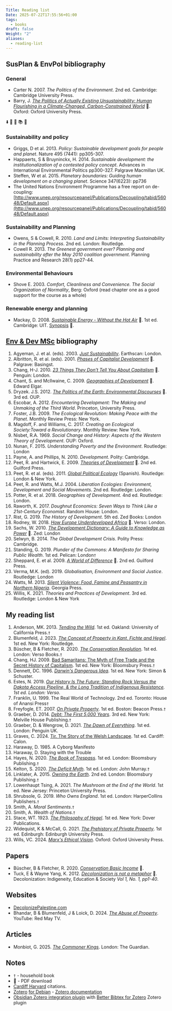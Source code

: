 ```yaml
---
Title: Reading list
Date: 2025-07-22T17:55:56+01:00
tags:
  - books
draft: false
Weight: "2"
aliases:
  - reading-list
---
```

## SusPlan & EnvPol bibliography
### General
- Carter N. 2007. *The Politics of the Environment*. 2nd ed. Cambridge: Cambridge University Press.
- Barry, J. *[The Politics of Actually Existing Unsustainability: Human Flourishing in a Climate-Changed, Carbon-Constrained World](https://f001.backblazeb2.com/file/EnvDevMSc/Barry-Politics-Actually-Existing-Unsustainability.pdf)* 📘. Oxford: Oxford University Press.

⬇️ 📕 📗 📚 📘
### Sustainability and policy
- Griggs, D et al. 2013. *Policy: Sustainable development goals for people and planet*. Nature 495 (7441): pp305-307.
- Happaerts, S & Bruyninckx, H. 2014. *Sustainable development: the institutionalization of a contested policy concept*. Advances in International Environmental Politics pp300-327. Palgrave Macmillan UK.
- Steffen, W et al. 2015. *Planetary boundaries: Guiding human development on a changing planet*. Science 347(6223): pp736
- The United Nations Environment Programme has a free report on de-coupling: [http://www.unep.org/resourcepanel/Publications/Decoupling/tabid/56048/Default.aspx](http://www.unep.org/resourcepanel/Publications/Decoupling/tabid/56048/Default.aspx)
### Sustainability and Planning
- Owens, S & Cowell, R. 2010. *Land and Limits: Interpreting Sustainability in the Planning Process*. 2nd ed. London: Routledge.
- Cowell R. 2013. *The Greenest government ever? Planning and sustainability after the May 2010 coalition government*. Planning Practice and Research 28(1) pp27-44.
### Environmental Behaviours
- Shove E. 2003. *Comfort, Cleanliness and Convenience. The Social Organization of Normality*, Berg: Oxford (read chapter one as a good support for the course as a whole)
### Renewable energy and planning
- Mackay, D. 2008. *[Sustainable Energy - Without the Hot Air](https://f001.backblazeb2.com/file/EnvDevMSc/Sustainable-Energy_Without-the-Hot-Air.pdf)* 📄. 1st ed. Cambridge: UIT. [Synopsis](https://f001.backblazeb2.com/file/EnvDevMSc/Sustainable-Energy_Without-the-Hot-Air_synopsis.pdf) 📄. 

## [Env & Dev MSc](https://www.cardiff.ac.uk/study/postgraduate/taught/courses/course/environment-and-development-msc) bibliography
1. Agyeman, J. et al. (eds). 2003. *[Just Sustainability](https://www.jstor.org/stable/3451592?read-now=1&seq=1#page_scan_tab_contents)*. Earthscan: London. 
2. Albritton, R. et al. (eds). 2001. *[Phases of Capitalist Development](https://f001.backblazeb2.com/file/EnvDevMSc/Phases_of_Capitalist_Development.pdf)* 📄. Palgrave: Basingst. 
3. Chang, H-J. 2010. *[23 Things They Don’t Tell You About Capitalism](https://archive.org/details/23thingstheydont0000chan)* 📄. Penguin: London. 
4. Chant, S. and Mcllwaine, C. 2009. *[Geographies of Development](https://f001.backblazeb2.com/file/EnvDevMSc/Geographies-of-Development.pdf)* 📄. Edward Elgar. 
5. Dryzek. J.S. 2012. *[The Politics of the Earth: Environmental Discourses](https://archive.org/details/politicsofearthe0000dryz)* 📄. 3rd ed. OUP. 
6. Escobar, A. 2012. *Encountering Development: The Making and Unmaking of the Third World*. Princeton, University Press. 
7. Foster, J.B. 2009. *The Ecological Revolution: Making Peace with the Planet*. Monthly Review Press: New York.
8. Magdoff, F. and Williams, C. 2017. *Creating an Ecological Society:Toward a Revolutionary*. Monthly Review: New York. 
9. Nisbet, R.A. 1969. *Social Change and History: Aspects of the Western Theory of Development*. OUP: Oxford. 
10. Nunan, F. 2015. *Understanding Poverty and the Environment*. Routledge: London 
11. Payne, A. and Phillips, N. 2010. *Development*. Polity: Cambridge. 
12. Peet, R. and Hartwick, E. 2009. *[Theories of Development](https://archive.org/details/theoriesofdevelo0000peet)* 📄. 2nd ed. Guilford Press. 
13. Peet, R. et al. (eds). 2011. *[Global Political Ecology](https://www.researchgate.net/publication/307792509_Global_Political_Ecology)* (Spanish). Routledge: London & New York. 
14. Peet, R. and Watts, M.J. 2004. *Liberation Ecologies: Environment, Development and Social Movements*. 2nd ed. Routledge: London.
15. Potter, R. et al. 2018. *Geographies of Development*. 4nd ed. Routledge: London. 
16. Raworth, K. 2017. *Doughnut Economics: Seven Ways to Think Like a 21st-Century Economist*. Random House: London. 
17. Rist, G. 2019. *The History of Development*. 5th ed. Zed Books: London
18. Rodney, W. 2018. *[How Europe Underdeveloped Africa](https://archive.org/details/how-europe-underdeveloped-africa-by-walter-rodney-2018/page/n7/mode/1up)* 📄. Verso: London. 
19. Sachs, W. 2010. *[The Development Dictionary: A Guide to Knowledge as Power](https://f001.backblazeb2.com/file/EnvDevMSc/development-dictionary-guide-to-knowledge-as-power.pdf)* 📄. Zed: London 
20. Selwyn, B. 2014. *The Global Development Crisis*. Polity Press: Cambridge. 
21. Standing, G. 2019. *Plunder of the Commons: A Manifesto for Sharing Public Wealth*. 1st ed. Pelican: London`†`
22. Sheppard, E. et al. 2009. *[A World of Difference](https://archive.org/details/worldofdifferenc0000unse_k9n7)* 📄. 2nd ed. Guilford Press. 
23. Verma, M.K. (ed). 2019. *Globalisation, Environment and Social Justice*. Routledge: London 
24. Watts, M. 2013. *[Silent Violence: Food, Famine and Peasantry in Northern Nigeria](https://archive.org/details/silentviolencefo0000watt)*. Georgia Press.
25. Willis, K. 2021. *Theories and Practices of Development*. 3rd ed. Routledge: London & New York
## My reading list
1. Anderson, MK. 2013. *[Tending the Wild](https://tendingthewild.com/tending-the-wild/)*. 1st ed. Oakland: University of California Press.`†`
2. Blumenfeld, J. 2023. *[The Concept of Property in Kant, Fichte and Hegel](https://www.taylorfrancis.com/books/mono/10.4324/9781003439745/concept-property-kant-fichte-hegel-jacob-blumenfeld)*. 1st ed. New York: Routledge.
3. Büscher, B & Fletcher, R. 2020. *[The Conservation Revolution](https://www.convivialconservation.com/publications/the-book/)*. 1st ed. London: Verso Books.`†` 
4. Chang, HJ. 2009. [Bad Samaritans: The Myth of Free Trade and the Secret History of Capitalism](https://en.wikipedia.org/wiki/Bad_Samaritans_(book)). 1st ed. New York: Bloomsbury Press.`†`
5. Dennett, DC. 1996. *[Darwin's Dangerous Idea](https://en.wikipedia.org/wiki/Darwin%27s_Dangerous_Idea)*. 1st ed. New York: Simon & Schuster.
6. Estes, N. 2019. *[Our History Is The Future: Standing Rock Versus the Dakota Access Pipeline, & the Long Tradition of Indigenous Resistance](https://www.versobooks.com/en-gb/products/600-our-history-is-the-future). 1st ed. London: Verso.*
7. Franklin, U. 1999. The Real World of Technology. 2nd ed. Toronto: House of Anansi Press`†`
8. Freyfogle, ET. 2007. *[On Private Property](https://archive.org/details/onprivatepropert0000frey)*. 1st ed. Boston: Beacon Press.`†`
9. Graeber, D. 2014. *[Debt: The First 5,000 Years](https://en.wikipedia.org/wiki/Debt:_The_First_5,000_Years)*. 3rd ed. New York: Melville House Publishing.`†` 
10. Graeber, D. & Wengrow, D. 2021. *[The Dawn of Everything](https://archive.org/details/the-dawn-of-everything-a-new-history-of-humanity-david-graeber-david-wengrow-lon)*. 1st ed. London: Penguin UK.
11. Graves, C. 2024. [Tir. The Story of the Welsh Landscape](https://carwyngraves.com/tir-the-story-of-the-welsh-landscape/). 1st ed. Cardiff: Calon.
12. Haraway, D. 1985. A Cyborg Manifesto
13. Haraway, D. Staying with the Trouble
14. Hayes, N. 2020. *[The Book of Trespass](https://www.bloomsbury.com/uk/book-of-trespass-9781526604729/)*. 1st ed. London: Bloomsbury Publishing.`†`
15. Kelton, S. 2020. *[The Deficit Myth](https://stephaniekelton.com/book/)*. 1st ed. London: John Murray.`†` 
16. Linklater, A. 2015. *[Owning the Earth](https://www.bloomsbury.com/uk/owning-the-earth-9781408855430/)*. 2nd ed. London: Bloomsbury Publishing.`†` 
17. Lowenhaupt Tsing, A. 2021. *The Mushroom at the End of the World*. 1st ed. New Jersey: Princeton University Press.
18. Shrubsole, G. 2019. *Who Owns England*. 1st ed. London: HarperCollins Publishers.`†`
19. Smith, A. *Moral Sentiments*.`†`
20. Smith, A. *Wealth of Nations*.`†`
21. Stace, WT. 1923. *[The Philosophy of Hegel](https://archive.org/details/in.ernet.dli.2015.125214/page/n5/mode/2up)*. 1st ed. New York: Dover Publications.
22. Widequist, K & McCall, G. 2021. [*The Prehistory of Private Property*](https://academic.oup.com/edinburgh-scholarship-online/book/42166). 1st ed. Edinburgh: Edinburgh University Press.
23. Wills, VC. 2024. *[Marx's Ethical Vision](https://academic.oup.com/book/57415)*. Oxford: Oxford University Press.
## Papers
- Büscher, B & Fletcher, R. 2020. *[Conservation Basic Income](https://f001.backblazeb2.com/file/EnvDevMSc/conservation-basic-income_fletcher-buscher-2020.pdf)* 📄.
- Tuck, E & Wayne Yang, K. 2012. *[Decolonization is not a metaphor](https://clas.osu.edu/sites/clas.osu.edu/files/Tuck%20and%20Yang%202012%20Decolonization%20is%20not%20a%20metaphor.pdf)* 📄. Decolonization: Indigeneity, Education & Society *Vol 1, No. 1, pp1-­40*.
## Websites
- [DecolonizePalestine.com](https://decolonizepalestine.com)
- Bhandar, B & Blumenfeld, J & Loick, D. 2024. [*The Abuse of Property*](https://www.youtube.com/watch?v=NydcNinyNqs). YouTube: Red May TV. 
## Articles
- Monbiot, G. 2025. [*The Commoner Kings*](https://www.monbiot.com/2025/05/12/the-commoner-kings/). London: The Guardian.
## Notes
- `†` - household book
- 📄 - PDF download
- [Cardiff Harvard](https://xerte.cardiff.ac.uk/play_4191#page1) citations.
- [Zotero](https://www.zotero.org/) [for Debian](https://github.com/retorquere/zotero-deb) - [Zotero documentation](https://www.zotero.org/support/)
- [Obsidian Zotero integration plugin](https://github.com/mgmeyers/obsidian-zotero-integration) with [Better Bibtex for Zotero](https://retorque.re/zotero-better-bibtex/index.html) Zotero plugin